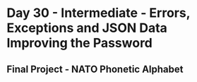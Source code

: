 # Day 30 - Intermediate - Errors, Exceptions and JSON Data Improving the Password

## Final Project - NATO Phonetic Alphabet
